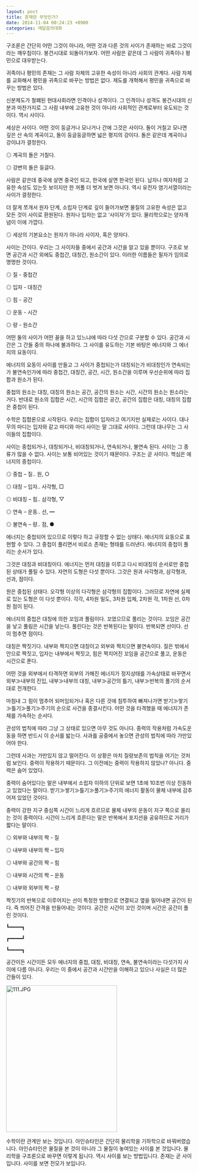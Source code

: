```yaml
---
layout: post
title: 존재란 무엇인가?
date: 2014-11-04 00:24:23 +0900
categories: 깨달음의대화
---
```

구조론은 간단히 어떤 그것이 아니라, 어떤 것과 다른 것의 사이가 존재하는 바로 그것이라는 깨우침이다. 봉건시대로 되돌아가보자. 어떤 사람은 같은데 그 사람이 귀족이나 평민으로 대우받는다. 

  


귀족이나 평민의 존재는 그 사람 자체의 고유한 속성이 아니라 사회의 관계다. 사람 자체를 교화해서 평민을 귀족으로 바꾸는 방법은 없다. 제도를 개혁해서 평민을 귀족으로 바꾸는 방법은 있다. 

  


신분제도가 철폐된 현대사회라면 인격이나 성격이다. 그 인격이나 성격도 봉건시대의 신분과 마찬가지로 그 사람 내부에 고유한 것이 아니라 사회적인 관계로부터 유도되는 것이다. 역시 사이다. 

  


세상은 사이다. 어떤 것이 둥글거나 모나거나 간에 그것은 사이다. 돌이 거칠고 모나면 깊은 산 속의 계곡이고, 돌이 둥글둥글하면 넓은 평지의 강이다. 돌은 같은데 계곡이냐 강이냐가 결정한다. 

  


◎ 계곡의 돌은 거칠다.  
      
◎ 강변의 돌은 둥글다. 

  


사람은 같은데 중국에 살면 중국인 되고, 한국에 살면 한국인 된다. 남자나 여자처럼 고유한 속성도 있는듯 보이지만 한 꺼풀 더 벗겨 보면 아니다. 역시 유전자 염기서열이라는 사이가 결정한다. 

  


더 잘게 쪼개서 원자 단계, 소립자 단계로 깊이 들어가보면 물질의 고유한 속성은 없고 모든 것이 사이로 환원된다. 원자나 입자는 없고 ‘사이자’가 있다. 물리학으로는 양자개념이 이에 가깝다. 

  


◎ 세상의 기본요소는 원자가 아니라 사이자, 혹은 양자다. 

  


사이는 간이다. 우리는 그 사이자들 중에서 공간과 시간을 알고 있을 뿐이다. 구조로 보면 공간과 시간 외에도 중첩간, 대칭간, 원소간이 있다. 이러한 이름들은 필자가 임의로 명명한 것이다. 

  


◎ 질 - 중첩간  
      
◎ 입자 - 대칭간  
      
◎ 힘 - 공간  
      
◎ 운동 - 시간  
      
◎ 량 - 원소간 

  


어떤 둘의 사이가 어떤 꼴을 하고 있느냐에 따라 다섯 간으로 구분할 수 있다. 공간과 시간은 그 간들 중의 하나에 불과하다. 그 사이를 유도하는 기본 바탕은 에너지와 그 에너지의 요동이다. 

  


에너지의 요동이 사이를 만들고 그 사이가 중첩되는가 대칭되는가 비대칭인가 연속되는가 불연속인가에 따라 중첩간, 대칭간, 공간, 시간, 원소간을 이루며 우선순위에 따라 집합과 원소가 된다. 

  


중첩의 원소는 대칭, 대칭의 원소는 공간, 공간의 원소는 시간, 시간의 원소는 원소라는 거다. 반대로 원소의 집합은 시간, 시간의 집합은 공간, 공간의 집합은 대칭, 대칭의 집합은 중첩이 된다. 

  


수학은 집합론으로 시작된다. 우리는 집합이 입자라고 여기지만 실제로는 사이다. 대나무의 마디는 입자와 같고 마디와 마디 사이는 말 그대로 사이다. 그런데 대나무는 그 사이들의 집합이다. 

  


사이는 중첩되거나, 대칭되거나, 비대칭되거나, 연속되거나, 불연속 된다. 사이는 그 종류가 많을 수 없다. 사이는 보통 비어있는 것이기 때문이다. 구조는 곧 사이다. 핵심은 에너지의 중첩이다. 

  


◎ 중첩 – 질.. 원, ○  
      
◎ 대칭 – 입자.. 사각형, □  
      
◎ 비대칭 – 힘.. 삼각형, ▽  
      
◎ 연속 – 운동.. 선, ━  
      
◎ 불연속 – 량.. 점, ● 

  


에너지는 중첩되어 있으므로 이렇다 하고 규정할 수 없는 상태다. 에너지의 요동으로 표현할 수 있다. 그 중첩이 풀리면서 비로소 존재는 형태를 드러낸다. 에너지의 중첩이 풀리는 순서가 있다. 

  


그것은 대칭과 비대칭이다. 에너지는 먼저 대칭을 이루고 다시 비대칭의 순서로만 중첩된 상태가 풀릴 수 있다. 자연의 도형은 다섯 뿐이다. 그것은 원과 사각형과, 삼각형과, 선과, 점이다. 

  


원은 중첩된 상태다. 오각형 이상의 다각형은 삼각형의 집합이다. 그러므로 자연에 실제로 있는 도형은 이 다섯 뿐이다. 각각, 4차원 밀도, 3차원 입체, 2차원 각, 1차원 선, 0차원 점이 된다. 

  


에너지의 중첩은 대칭에 의한 꼬임과 풀림이다. 꼬였으므로 풀리는 것이다. 꼬임은 공간을 낳고 풀림은 시간을 낳는다. 풀린다는 것은 반복된다는 말이다. 반복되면 선이다. 선이 멈추면 점이다. 

  


대칭은 짝짓기다. 내부와 짝지으면 대칭이고 외부와 짝지으면 불연속이다. 질은 밖에서 안으로 짝짓고, 입자는 내부에서 짝짓고, 힘은 짝지어진 꼬임을 공간으로 풀고, 운동은 시간으로 푼다. 

  


어떤 것을 외부에서 타격하면 외부의 가해진 에너지가 정지상태를 가속상태로 바꾸면서 외부≫내부의 진입, 내부≫내부의 대칭, 내부≫공간의 틀기, 내부≫반복의 풀기의 순서대로 전개한다. 

  


마침내 그 힘이 멈추어 되머임되거나 혹은 다른 것에 침투하여 빠져나가면 받기≫쌓기≫틀기≫풀기≫주기의 순으로 사건을 종결시킨다. 어떤 것을 타격했을 때 에너지가 존재를 가속하는 순서다. 

  


관성의 법칙에 따라 그냥 그 상태로 있으면 아무 것도 아니다. 중력의 작용처럼 가속도운동을 하면 반드시 이 순서를 밟는다. 사과를 공중에서 놓으면 관성의 법칙에 따라 가만있어야 한다. 

  


그런데 사과는 가만있지 않고 떨어진다. 이 상황은 마치 질량보존의 법칙을 어기는 것처럼 보인다. 중력이 작용하기 때문이다. 그 이전에는 중력이 작용하지 않았나? 아니다. 중력은 숨어 있었다. 

  


중력이 숨어있다는 말은 내부에서 소립자 이하의 단위로 보면 1초에 10조번 이상 진동하고 있었다는 말이다. 받기≫쌓기≫틀기≫풀기≫주기의 에너지 활동이 물체 내부에 감추어져 있었던 것이다. 

  


중력이 강한 지구 중심쪽 시간이 느리게 흐르므로 물체 내부의 운동이 지구 쪽으로 쏠리는 것이 중력이다. 시간이 느리게 흐른다는 말은 반복에서 포지션을 공유하므로 거리가 짧다는 말이다. 

  


◎ 외부와 내부의 짝 - 질  
      
◎ 내부와 내부의 짝 – 입자  
      
◎ 내부와 공간의 짝 – 힘  
      
◎ 내부와 시간의 짝 – 운동  
      
◎ 내부와 외부의 짝 – 량 

  


짝짓기의 반복으로 이루어지는 선이 특정한 방향으로 연결되고 옆을 밀어내면 공간이 된다. 즉 띄어진 간격을 만들어내는 것이다. 공간은 시간이 꼬인 것이며 시간은 공간이 풀린 것이다. 

  


┗━━━━┓
   
┏━━━━┛
   
┗━━━━┓
  


  


공간이든 시간이든 모두 에너지의 중첩, 대칭, 비대칭, 연속, 불연속이라는 다섯가지 사이에 다름 아니다. 우리는 이 중에서 공간과 시간만을 이해하고 있으나 사실은 더 많은 간들이 있다. 

  



 <img src="assets/attach/images/198/292/533/111.JPG" alt="111.JPG" width="300" height="397" /> 

  


수학이란 관계만 보는 것입니다. 아인슈타인은 간단히 물리학을 기하학으로 바꿔버렸습니다. 아인슈타인은 물질을 본 것이 아니라 그 물질이 놓여있는 사이를 본 것입니다. 물리학을 구조론으로 바꾸면 이렇게 됩니다. 역시 사이를 보는 방법입니다. 존재는 곧 사이입니다. 사이를 보면 전모가 보입니다.
